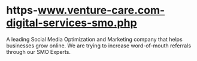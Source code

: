 # https-www.venture-care.com-digital-services-smo.php
A leading Social Media Optimization and Marketing company that helps businesses grow online. We are trying to increase word-of-mouth referrals through our SMO Experts.
